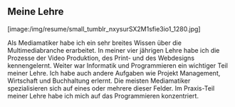 ## Meine Lehre

[image:/img/resume/small_tumblr_nxysurSX2M1sfie3io1_1280.jpg]

Als Mediamatiker habe ich ein sehr breites Wissen über die Multimediabranche erarbeitet. In meiner vier jährigen Lehre habe ich die Prozesse der Video Produktion, des Print- und des Webdesigns kennengelernt. Weiter war Informatik und Programmieren ein wichtiger Teil meiner Lehre. Ich habe auch andere Aufgaben wie Projekt Management, Wirtschaft und Buchhaltung erlernt. Die meisten Mediamatiker spezialisieren sich auf eines oder mehrere dieser Felder. Im Praxis-Teil meiner Lehre habe ich mich auf das Programmieren konzentriert.

